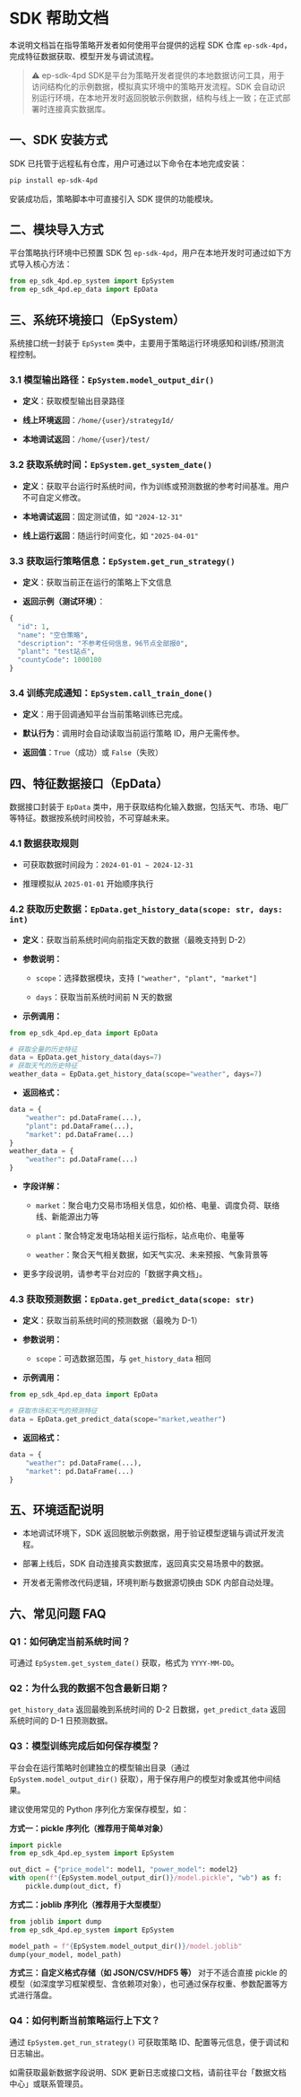 # SDK 帮助文档

本说明文档旨在指导策略开发者如何使用平台提供的远程 SDK 仓库 `ep-sdk-4pd`，完成特征数据获取、模型开发与调试流程。

> ⚠️ ep-sdk-4pd SDK是平台为策略开发者提供的本地数据访问工具，用于访问结构化的示例数据，模拟真实环境中的策略开发流程。SDK 会自动识别运行环境，在本地开发时返回脱敏示例数据，结构与线上一致；在正式部署时连接真实数据库。

## 一、SDK 安装方式

SDK 已托管于远程私有仓库，用户可通过以下命令在本地完成安装：

```bash
pip install ep-sdk-4pd
```

安装成功后，策略脚本中可直接引入 SDK 提供的功能模块。

## 二、模块导入方式

平台策略执行环境中已预置 SDK 包 `ep-sdk-4pd`，用户在本地开发时可通过如下方式导入核心方法：

```python
from ep_sdk_4pd.ep_system import EpSystem
from ep_sdk_4pd.ep_data import EpData
```

## 三、系统环境接口（EpSystem）

系统接口统一封装于 `EpSystem` 类中，主要用于策略运行环境感知和训练/预测流程控制。

### 3.1 模型输出路径：`EpSystem.model_output_dir()`

- **定义**：获取模型输出目录路径

- **线上环境返回**：`/home/{user}/strategyId/`

- **本地调试返回**：`/home/{user}/test/`

### 3.2 获取系统时间：`EpSystem.get_system_date()`

- **定义**：获取平台运行时系统时间，作为训练或预测数据的参考时间基准。用户不可自定义修改。

- **本地调试返回**：固定测试值，如 `"2024-12-31"`

- **线上运行返回**：随运行时间变化，如 `"2025-04-01"`

### 3.3 获取运行策略信息：`EpSystem.get_run_strategy()`

- **定义**：获取当前正在运行的策略上下文信息

- **返回示例（测试环境）**：

```python
{
  "id": 1,
  "name": "空仓策略",
  "description": "不参考任何信息，96节点全部报0",
  "plant": "test站点",
  "countyCode": 1000100
}
```

### 3.4 训练完成通知：`EpSystem.call_train_done()`

- **定义**：用于回调通知平台当前策略训练已完成。

- **默认行为**：调用时会自动读取当前运行策略 ID，用户无需传参。

- **返回值**：`True`（成功）或 `False`（失败）



## 四、特征数据接口（EpData）

数据接口封装于 `EpData` 类中，用于获取结构化输入数据，包括天气、市场、电厂等特征。数据按系统时间校验，不可穿越未来。

### 4.1 数据获取规则

- 可获取数据时间段为：`2024-01-01 ~ 2024-12-31`

- 推理模拟从 `2025-01-01` 开始顺序执行

### 4.2 获取历史数据：`EpData.get_history_data(scope: str, days: int)`

- **定义**：获取当前系统时间向前指定天数的数据（最晚支持到 D-2）

- **参数说明：**

  - `scope`：选择数据模块，支持 `["weather", "plant", "market"]`

  - `days`：获取当前系统时间前 N 天的数据

- **示例调用：**

```python
from ep_sdk_4pd.ep_data import EpData

# 获取全量的历史特征
data = EpData.get_history_data(days=7)
# 获取天气的历史特征
weather_data = EpData.get_history_data(scope="weather", days=7)
```

- **返回格式：**

```python
data = {
    "weather": pd.DataFrame(...),
    "plant": pd.DataFrame(...),
    "market": pd.DataFrame(...)
}
weather_data = {
    "weather": pd.DataFrame(...)
}
```

- **字段详解：**

  - `market`：聚合电力交易市场相关信息，如价格、电量、调度负荷、联络线、新能源出力等

  - `plant`：聚合特定发电场站相关运行指标，站点电价、电量等

  - `weather`：聚合天气相关数据，如天气实况、未来预报、气象背景等

- 更多字段说明，请参考平台对应的「数据字典文档」。

### 4.3 获取预测数据：`EpData.get_predict_data(scope: str)`

- **定义**：获取当前系统时间的预测数据（最晚为 D-1）

- **参数说明：**

  - `scope`：可选数据范围，与 `get_history_data` 相同

- **示例调用：**

```python
from ep_sdk_4pd.ep_data import EpData

# 获取市场和天气的预测特征
data = EpData.get_predict_data(scope="market,weather")
```

- **返回格式：**

```python
data = {
    "weather": pd.DataFrame(...),
    "market": pd.DataFrame(...)
}
```

## 五、环境适配说明

- 本地调试环境下，SDK 返回脱敏示例数据，用于验证模型逻辑与调试开发流程。

- 部署上线后，SDK 自动连接真实数据库，返回真实交易场景中的数据。

- 开发者无需修改代码逻辑，环境判断与数据源切换由 SDK 内部自动处理。

## 六、常见问题 FAQ

### Q1：如何确定当前系统时间？

可通过 `EpSystem.get_system_date()` 获取，格式为 `YYYY-MM-DD`。

### Q2：为什么我的数据不包含最新日期？

`get_history_data` 返回最晚到系统时间的 D-2 日数据，`get_predict_data` 返回系统时间的 D-1 日预测数据。

### Q3：模型训练完成后如何保存模型？

平台会在运行策略时创建独立的模型输出目录（通过 `EpSystem.model_output_dir()` 获取），用于保存用户的模型对象或其他中间结果。

建议使用常见的 Python 序列化方案保存模型，如：

**方式一：pickle 序列化（推荐用于简单对象）**

```Python
import pickle
from ep_sdk_4pd.ep_system import EpSystem

out_dict = {"price_model": model1, "power_model": model2}
with open(f"{EpSystem.model_output_dir()}/model.pickle", "wb") as f:
    pickle.dump(out_dict, f)
```

**方式二：joblib 序列化（推荐用于大型模型）**

```Python
from joblib import dump
from ep_sdk_4pd.ep_system import EpSystem

model_path = f"{EpSystem.model_output_dir()}/model.joblib"
dump(your_model, model_path)
```

**方式三：自定义格式存储（如 JSON/CSV/HDF5 等）** 对于不适合直接 pickle 的模型（如深度学习框架模型、含依赖项对象），也可通过保存权重、参数配置等方式进行落盘。

### Q4：如何判断当前策略运行上下文？

通过 `EpSystem.get_run_strategy()` 可获取策略 ID、配置等元信息，便于调试和日志输出。

如需获取最新数据字段说明、SDK 更新日志或接口文档，请前往平台「数据文档中心」或联系管理员。